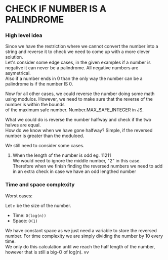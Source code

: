 # CHECK IF NUMBER IS A PALINDROME

### High level idea

Since we have the restriction where we cannot convert the number into a string and reverse it to check we need to come up with a more clever solution. <br>
Let's consider some edge cases, in the given examples if a number is negative it can never be a palindrome. All negative numbers are asymetrical. <br>
Also if a number ends in 0 than the only way the number can be a palindrome is if the number IS 0.

Now for all other cases, we could reverse the number doing some math using modulos. However, we need to make sure that the reverse of the number is within the bounds <br>
of the maximum safe number. Number.MAX_SAFE_INTEGER in JS.

What we could do is reverse the number halfway and check if the two halves are equal. <br>
How do we know when we have gone halfway? Simple, if the reversed number is greater than the moduloed.

We still need to consider some cases.

1. When the length of the number is odd eg. 11211 <br>
We would need to ignore the middle number, "2" in this case. <br>
Therefore when we finish finding the reversed numbers we need to add in an extra check in case we have an odd lengthed number

### Time and space complexity

Worst cases:

Let `n` be the size of the number. <br>

- Time: `O(log(n))` <br>
- Space: `O(1)` <br>

We have constant space as we just need a variable to store the reversed number. For time complexity we are simply dividing the number by 10 every time. <br>
We only do this calculation until we reach the half length of the number, however that is still a big-O of log(n).
vv